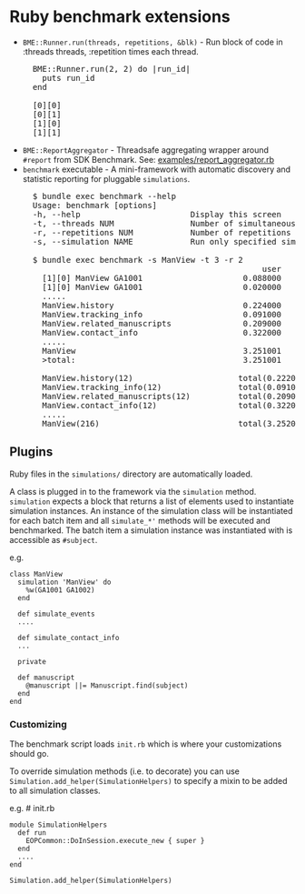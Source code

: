 Ruby benchmark extensions
==============================

* ```BME::Runner.run(threads, repetitions, &blk)``` - Run block of code in :threads threads, :repetition times each thread.
  <pre>
    BME::Runner.run(2, 2) do |run_id|
      puts run_id
    end

    [0][0]
    [0][1]
    [1][0]
    [1][1]
  </pre>
* ```BME::ReportAggregator``` - Threadsafe aggregating wrapper around ```#report``` from SDK Benchmark.
  See: [examples/report_aggregator.rb](examples/report_aggregator.rb)
* ```benchmark``` executable - A mini-framework with automatic discovery and statistic reporting for pluggable ```simulations```.
  <pre>
    $ bundle exec benchmark --help
    Usage: benchmark [options]
    -h, --help                       Display this screen
    -t, --threads NUM                Number of simultaneous threads per thread group
    -r, --repetitions NUM            Number of repetitions per thread
    -s, --simulation NAME            Run only specified simulation

    $ bundle exec benchmark -s ManView -t 3 -r 2
                                                    user     system      total        real
      [1][0] ManView GA1001                     0.088000   0.000000   0.088000 (  0.086000)
      [1][0] ManView GA1001                     0.020000   0.000000   0.020000 (  0.020000)
      .....
      ManView.history                           0.224000   0.000000   0.224000 (  0.222000)
      ManView.tracking_info                     0.091000   0.000000   0.091000 (  0.091000)
      ManView.related_manuscripts               0.209000   0.000000   0.209000 (  0.209000)
      ManView.contact_info                      0.322000   0.000000   0.322000 (  0.322000)
      .....
      ManView                                   3.251001   0.000000   3.251001 (  3.252001)
      >total:                                   3.251001   0.000000   3.251001 (  3.252001)

      ManView.history(12)                      total(0.22200) avg(0.01850) median(0.00950) std(0.02259) min(0.00500) max(0.08600)
      ManView.tracking_info(12)                total(0.09100) avg(0.00758) median(0.00450) std(0.00682) min(0.00200) max(0.02000)
      ManView.related_manuscripts(12)          total(0.20900) avg(0.01742) median(0.01100) std(0.01274) min(0.00800) max(0.04800)
      ManView.contact_info(12)                 total(0.32200) avg(0.02683) median(0.01650) std(0.02814) min(0.00700) max(0.09900)
      .....
      ManView(216)                             total(3.25200) avg(0.01506) median(0.00500) std(0.03255) min(0.00000) max(0.32000)
  </pre>
  
## Plugins

Ruby files in the ```simulations/``` directory are automatically loaded.

A class is plugged in to the framework via the ```simulation``` method. ```simulation``` expects a block that returns a list of elements
used to instantiate simulation instances.
An instance of the simulation class will be instantiated for each batch item and all ```simulate_*'```
methods will be executed and benchmarked. The batch item a simulation instance was instantiated
with is accessible as ```#subject```.

e.g.

    class ManView
      simulation 'ManView' do
        %w(GA1001 GA1002)
      end

      def simulate_events
      ....

      def simulate_contact_info
      ...

      private

      def manuscript
        @manuscript ||= Manuscript.find(subject)
      end
    end

### Customizing

The benchmark script loads ```init.rb``` which is where your customizations should go.

To override simulation methods (i.e. to decorate) you can use ```Simulation.add_helper(SimulationHelpers)```
to specify a mixin to be added to all simulation classes.

e.g. # init.rb

    module SimulationHelpers
      def run
        EOPCommon::DoInSession.execute_new { super }
      end
      ....
    end

    Simulation.add_helper(SimulationHelpers)
